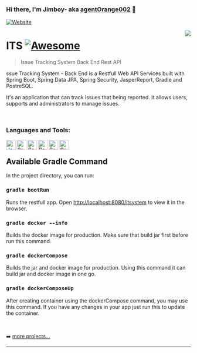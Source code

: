 ### Hi there, I'm Jimboy- aka [agentOrange002][website] 👋

[![Website](https://img.shields.io/website?label=agentOrange002.com&style=for-the-badge&url=https%3A%2F%2Fdistracted-einstein-e83f94.netlify.app)](https://distracted-einstein-e83f94.netlify.app/)


<img src="public/readme.png" align="right" />

# ITS [![Awesome](https://cdn.rawgit.com/sindresorhus/awesome/d7305f38d29fed78fa85652e3a63e154dd8e8829/media/badge.svg)](https://github.com/agentOrange002/its-gradle#readme)
> Issue Tracking System Back End Rest API

ssue Tracking System - Back End is a Restfull Web API Services built with Spring Boot, Spring Data JPA, Spring Security, JasperReport, Gradle and PostreSQL.

It's an application that can track issues that being reported. It allows users, supports and administrators to manage issues.

<br />

### Languages and Tools:

[<img align="left" alt="Java" width="26px" src="https://cdn.jsdelivr.net/npm/simple-icons@v3/icons/java.svg"/>][website]

[<img align="left" alt="Spring" width="26px" src="https://cdn.jsdelivr.net/npm/simple-icons@v3/icons/spring.svg"/>][website]

[<img align="left" alt="React" width="26px" src="https://cdn.jsdelivr.net/npm/simple-icons@v3/icons/react.svg"/>][website]

[<img align="left" alt="Redux" width="26px" src="https://cdn.jsdelivr.net/npm/simple-icons@v3/icons/redux.svg"/>][website]

[<img align="left" alt="PostgreSQL" width="26px" src="https://cdn.jsdelivr.net/npm/simple-icons@v3/icons/postgresql.svg"/>][website]

[<img align="left" alt="Gradle" width="26px" src="https://cdn.jsdelivr.net/npm/simple-icons@v3/icons/gradle.svg"/>][website]


<br />

## Available Gradle Command

In the project directory, you can run:

### `gradle bootRun`

Runs the restfull app.
Open [http://localhost:8080/itsystem](http://localhost:8080/itsystem) to view it in the browser.

### `gradle docker --info`

Builds the docker image for production.
Make sure that build jar first before run this command.

### `gradle dockerCompose`

Builds the jar and docker image for production.
Using this command it can build jar and docker image in one go.

### `gradle dockerComposeUp`

After creating container using the dockerCompose command, you may use this command.
If you have any changes in your app just run this to update the container.

<br/>

➡️ [more projects...](https://github.com/agentOrange002?tab=repositories)

---

[website]: https://distracted-einstein-e83f94.netlify.app/
